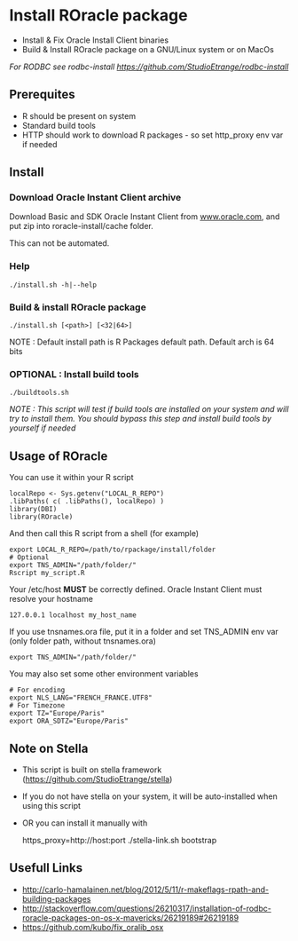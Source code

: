 # Install ROracle package

* Install & Fix Oracle Install Client binaries
* Build & Install ROracle package on a GNU/Linux system or on MacOs

_For RODBC see rodbc-install https://github.com/StudioEtrange/rodbc-install_

## Prerequites

* R should be present on system
* Standard build tools
* HTTP should work to download R packages - so set http_proxy env var if needed

## Install

### Download Oracle Instant Client archive

Download Basic and SDK Oracle Instant Client from www.oracle.com, and put zip into roracle-install/cache folder.

This can not be automated.

### Help

	./install.sh -h|--help

### Build & install ROracle package

	./install.sh [<path>] [<32|64>]

NOTE : Default install path is R Packages default path. Default arch is 64 bits

### OPTIONAL : Install build tools

	./buildtools.sh

_NOTE : This script will test if build tools are installed on your system and will try to install them. You should bypass this step and install build tools by yourself if needed_


## Usage of ROracle

You can use it within your R script

	localRepo <- Sys.getenv("LOCAL_R_REPO")
	.libPaths( c( .libPaths(), localRepo) )
	library(DBI)
	library(ROracle)

And then call this R script from a shell (for example)

	export LOCAL_R_REPO=/path/to/rpackage/install/folder
	# Optional
	export TNS_ADMIN="/path/folder/"
	Rscript my_script.R

Your /etc/host **MUST** be correctly defined. Oracle Instant Client must resolve your hostname

	127.0.0.1 localhost my_host_name

If you use tnsnames.ora file, put it in a folder and set TNS_ADMIN env var (only folder path, without tnsnames.ora)

	export TNS_ADMIN="/path/folder/"

You may also set some other environment variables

	# For encoding
	export NLS_LANG="FRENCH_FRANCE.UTF8"
	# For Timezone
	export TZ="Europe/Paris"
	export ORA_SDTZ="Europe/Paris"


## Note on Stella

* This script is built on stella framework (https://github.com/StudioEtrange/stella)
* If you do not have stella on your system, it will be auto-installed when using this script
* OR you can install it manually with

	https_proxy=http://host:port ./stella-link.sh bootstrap

## Usefull Links

* http://carlo-hamalainen.net/blog/2012/5/11/r-makeflags-rpath-and-building-packages
* http://stackoverflow.com/questions/26210317/installation-of-rodbc-roracle-packages-on-os-x-mavericks/26219189#26219189
* https://github.com/kubo/fix_oralib_osx
